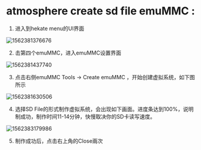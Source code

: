 # atmosphere create sd file emuMMC :
1. 进入到hekate menu的UI界面

![1562381376676](https://user-images.githubusercontent.com/64573431/109381757-26608300-7917-11eb-89b3-7292d420ad42.png)

2. 击第四个emuMMC，进入emuMMC设置界面

![1562381437740](https://user-images.githubusercontent.com/64573431/109381785-4b54f600-7917-11eb-9639-799a566bdae5.png)

3. 点击右侧emuMMC Tools -> Create emuMMC ，开始创建虚拟系统，如下图所示

![1562381630506](https://user-images.githubusercontent.com/64573431/109381847-aa1a6f80-7917-11eb-8ec6-f56ad9da51bb.png)

4. 选择SD File的形式制作虚拟系统，会出现如下画面。进度条达到100%，说明制成功，制作时间11-14分钟，快慢取决你的SD卡读写速度。

![1562383179986](https://user-images.githubusercontent.com/64573431/109381862-c1595d00-7917-11eb-90c2-4c3f5199a51e.png)

5. 制作成功后，点击右上角的Close兩次
